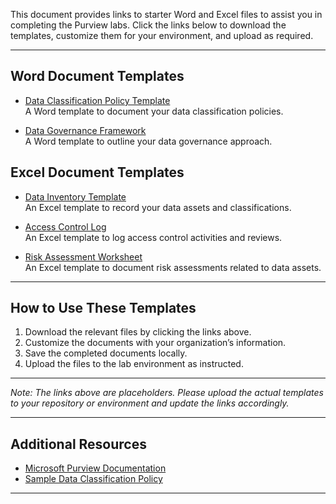 This document provides links to starter Word and Excel files to assist you in completing the Purview labs. Click the links below to download the templates, customize them for your environment, and upload as required.

---

## Word Document Templates

- [Data Classification Policy Template](./templates/Data_Classification_Policy_Template.docx)  
  A Word template to document your data classification policies.

- [Data Governance Framework](./templates/Data_Governance_Framework.docx)  
  A Word template to outline your data governance approach.

## Excel Document Templates

- [Data Inventory Template](./templates/Data_Inventory_Template.xlsx)  
  An Excel template to record your data assets and classifications.

- [Access Control Log](./templates/Access_Control_Log.xlsx)  
  An Excel template to log access control activities and reviews.

- [Risk Assessment Worksheet](./templates/Risk_Assessment_Worksheet.xlsx)  
  An Excel template to document risk assessments related to data assets.

---

## How to Use These Templates

1. Download the relevant files by clicking the links above.  
2. Customize the documents with your organization’s information.  
3. Save the completed documents locally.  
4. Upload the files to the lab environment as instructed.

---

*Note: The links above are placeholders. Please upload the actual templates to your repository or environment and update the links accordingly.*

---

## Additional Resources

- [Microsoft Purview Documentation](https://docs.microsoft.com/en-us/microsoft-365/compliance/purview-overview)  
- [Sample Data Classification Policy](https://example.com/sample-policy.docx)  

---
